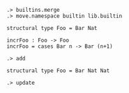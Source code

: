 ```ucm
.> builtins.merge
.> move.namespace builtin lib.builtin
```

```unison
structural type Foo = Bar Nat

incrFoo : Foo -> Foo
incrFoo = cases Bar n -> Bar (n+1)
```

```ucm
.> add
```

```unison
structural type Foo = Bar Nat Nat
```

```ucm:error
.> update
```

